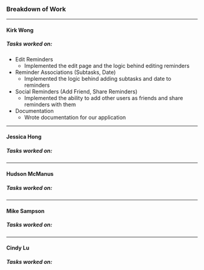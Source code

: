 ### Breakdown of Work

---

#### Kirk Wong
##### Tasks worked on:
- Edit Reminders
  - Implemented the edit page and the logic behind editing reminders
- Reminder Associations (Subtasks, Date)
  - Implemented the logic behind adding subtasks and date to reminders
- Social Reminders (Add Friend, Share Reminders)
  - Implemented the ability to add other users as friends and share reminders with them
- Documentation
  - Wrote documentation for our application 

---

#### Jessica Hong
##### Tasks worked on:

---

#### Hudson McManus
##### Tasks worked on:

---

#### Mike Sampson
##### Tasks worked on:

---

#### Cindy Lu
##### Tasks worked on:
